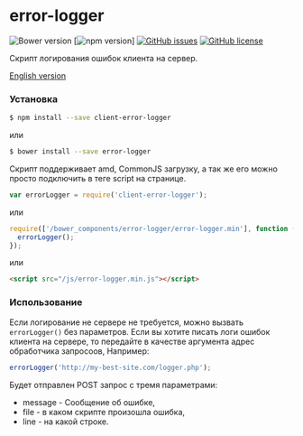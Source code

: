 # error-logger

![Bower version](https://img.shields.io/badge/Bower-1.0.4-green.svg)
[![npm version](https://img.shields.io/badge/npm-1.0.4-green.svg)]
[![GitHub issues](https://img.shields.io/github/issues/savelevcorr/error-logger.svg?style=plastic)](https://github.com/savelevcorr/error-logger/issues)
[![GitHub license](https://img.shields.io/badge/license-MIT-blue.svg?style=plastic)](https://raw.githubusercontent.com/savelevcorr/error-logger/master/LICENSE)

Скрипт логирования ошибок клиента на сервер.

[English version](https://github.com/savelevcorr/error-logger/blob/master/README.md)

### Установка

```sh
$ npm install --save client-error-logger
```
или

```sh
$ bower install --save error-logger
```

Скрипт поддерживает amd, CommonJS загрузку, а так же его можно просто подключить в теге script на странице.

```javascript
var errorLogger = require('client-error-logger');
```
или

```javascript
require(['/bower_components/error-logger/error-logger.min'], function (errorLogger) {
  errorLogger();
});
```

или

```html
<script src="/js/error-logger.min.js"></script>
```

### Использование

Если логирование не сервере не требуется, можно вызвать `errorLogger()` без параметров.
Если вы хотите писать логи ошибок клиента на сервере, то  передайте в качестве аргумента адрес обработчика запросоов,
Например:

 ```javascript
 errorLogger('http://my-best-site.com/logger.php');
 ```

Будет отправлен POST запроc с тремя параметрами:
 * message - Сообщение об ошибке,
 * file - в каком скрипте произошла ошибка,
 * line - на какой строке.
